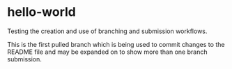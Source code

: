 # hello-world
Testing the creation and use of branching and submission workflows.


This is the first pulled branch which is being used to commit changes to the README file and may be expanded on to show more than one branch submission.
